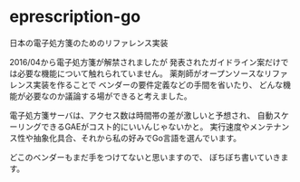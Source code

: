 # eprescription-go
日本の電子処方箋のためのリファレンス実装

2016/04から電子処方箋が解禁されましたが
発表されたガイドライン案だけでは必要な機能について触れられていません。
薬剤師がオープンソースなリファレンス実装を作ることで
ベンダーの要件定義などの手間を省いたり、
どんな機能が必要なのか議論する場ができると考えました。

電子処方箋サーバは、アクセス数は時間帯の差が激しいと予想され、
自動スケーリングできるGAEがコスト的にいいんじゃないかと。
実行速度やメンテナンス性や抽象化具合、それから私の好みでGo言語を選んでいます。

どこのベンダーもまだ手をつけてないと思いますので、
ぼちぼち書いていきます。




